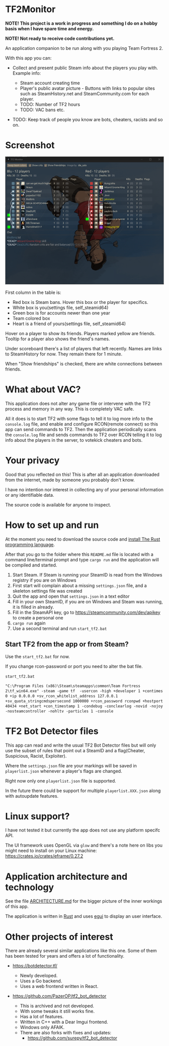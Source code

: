 # TF2Monitor

**NOTE! This project is a work in progress and something I do on a hobby basis when I have spare time and energy.**

**NOTE! Not ready to receive code contributions yet.**

An application companion to be run along with you playing Team Fortress 2.

With this app you can:

- Collect and present public Steam info about the players you play with. Example info:

  - Steam account creating time
  - Player's public avatar picture - Buttons with links to popular sites such as SteamHistory.net and SteamCommunity.com for each player.
  - TODO: Number of TF2 hours
  - TODO: VAC bans etc.

- TODO: Keep track of people you know are bots, cheaters, racists and so on.

# Screenshot

![Alt text](/screenshots/TF2Monitor.png?raw=true "TF2Monitor")

First column in the table is:

- Red box is Steam bans. Hover this box or the player for specifics.
- White box is you(settings file, self_steamid64)
- Green box is for accounts newer than one year
- Team colored box
- Heart is a friend of yours(settings file, self_steamid64)

Hover on a player to show its friends. Players marked yellow are friends. Tooltip for a player also shows the friend's names.

Under scoreboard there's a list of players that left recently. Names are links to SteamHistory for now. They remain there for 1 minute.

When "Show friendships" is checked, there are white connections between friends.

# What about VAC?

This application does not alter any game file or intervene with the TF2 process and memory in any way. This is completely VAC safe.

All it does is to start TF2 with some flags to tell it to log more info to the `console.log` file, and enable and configure RCON(remote connect) so this app can send commands to TF2. Then the application periodically scans the `console.log` file and sends commands to TF2 over RCON telling it to log info about the players in the server, to votekick cheaters and bots.

# Your privacy

Good that you reflected on this! This is after all an application downloaded from the internet, made by someone you probably don't know.

I have no intention nor interest in collecting any of your personal information or any identifiable data.

The source code is available for anyone to inspect.

# How to set up and run

At the moment you need to download the source code and [install The Rust programming language](https://www.rust-lang.org/tools/install).

After that you go to the folder where this `README.md` file is located with a command line/terminal prompt and type `cargo run` and the application will be compiled and started.

1. Start Steam. If Steam is running your SteamID is read from the Windows registry if you are on Windows
2. First start will complain about a missing `settings.json` file, and a skeleton settings file was created
3. Quit the app and open that `settings.json` in a text editor
4. Fill in your own SteamID, if you are on Windows and Steam was running, it is filled in already.
5. Fill in the SteamAPI key, go to https://steamcommunity.com/dev/apikey to create a personal one
6. `cargo run` again
7. Use a second terminal and run `start_tf2.bat`

## Start TF2 from the app or from Steam?

Use the `start_tf2.bat` for now.

If you change rcon-password or port you need to alter the bat file.

`start_tf2.bat`

```
"C:\Program Files (x86)\Steam\steamapps\common\Team Fortress 2\tf_win64.exe" -steam -game tf  -usercon -high +developer 1 +contimes 0 +ip 0.0.0.0 +sv_rcon_whitelist_address 127.0.0.1 +sv_quota_stringcmdspersecond 1000000 +rcon_password rconpwd +hostport 40434 +net_start +con_timestamp 1 -condebug -conclearlog -novid -nojoy -nosteamcontroller -nohltv -particles 1 -console
```

# TF2 Bot Detector files

This app can read and write the usual TF2 Bot Detector files but will only use the subset of rules that point out a SteamID and a flag(Cheater, Suspicious, Racist, Exploiter).

Where the `settings.json` file are your markings will be saved in `playerlist.json` whenever a player's flags are changed.

Right now only one `playerlist.json` file is supported.

In the future there could be support for multiple `playerlist.XXX.json` along with autoupdate features.

# Linux support?

I have not tested it but currently the app does not use any platform specifc API.

The UI framework uses OpenGL via `glow` and there's a note here on libs you might need to install on your Linux machine:
https://crates.io/crates/eframe/0.27.2

# Application architecture and technology

See the file [ARCHITECTURE.md](/ARCHITECTURE.md) for the bigger picture of the inner workings of this app.

The application is written in [Rust](https://www.rust-lang.org/) and uses [egui](https://www.egui.rs/) to display an user interface.

# Other projects of interest

There are already several similar applications like this one. Some of them has been tested for years and offers a lot of functionality.

- https://botdetector.tf/

  - Newly developed.
  - Uses a Go backend.
  - Uses a web frontend written in React.

- https://github.com/PazerOP/tf2_bot_detector

  - This is archived and not developed.
  - With some tweaks it still works fine.
  - Has a lot of features.
  - Written in C++ with a Dear Imgui frontend.
  - Windows only AFAIK.
  - There are also forks with fixes and updates:
    - https://github.com/surepy/tf2_bot_detector
